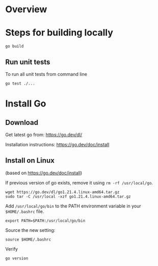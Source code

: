 # Overview

# Steps for building locally

```shell
go build
```

## Run unit tests

To run all unit tests from command line

```shell
go test ./...
```
# Install Go

## Download

Get latest go from:
https://go.dev/dl/

Installation instructions:
https://go.dev/doc/install

## Install on Linux
(based on https://go.dev/doc/install)

If previous version of go exists, remove it using `rm -rf /usr/local/go`.

```shell
wget https://go.dev/dl/go1.21.4.linux-amd64.tar.gz
sudo tar -C /usr/local -xzf go1.21.4.linux-amd64.tar.gz
```

Add `/usr/local/go/bin` to the PATH environment variable in your `$HOME/.bashrc` file.

```shell
export PATH=$PATH:/usr/local/go/bin
```

Source the new setting:

```shell
source $HOME/.bashrc
```

Verify

```shell
go version
```
